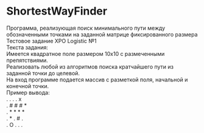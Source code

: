 # ShortestWayFinder
Программа, реализующая поиск минимального пути между обозначенными точками на заданной матрице фиксированного размера<br />
Тестовое задание XPO Logistic №1<br />
Текста задания:<br />
Имеется квадратное поле размером 10x10 с размеченными препятствиями.<br />
Реализовать любой из алгоритмов поиска кратчайшего пути из заданной точки до целевой.<br />
На вход программе подается массив с разметкой поля, начальной и конечной точки.<br />
Пример вывода:<br />
.	.	.	. x<br />
.	#	#	#	*<br />
.	*	*	*	*<br />
.	*	.	#	.<br />
.	О	.	.	.<br />
